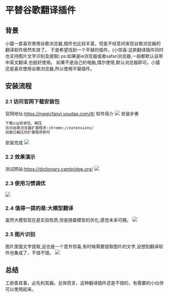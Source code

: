 # 平替谷歌翻译插件
## 背景
小猿一直喜欢使用谷歌浏览器,插件也比较丰富。但是不经意间发现谷歌浏览器的翻译软件居然失效了。
于是希望找到一个平替的插件。(小惊喜:这款翻译插件同时也支持图片文字识别及提取)
ps:如果是ie浏览器或者safari浏览器,一般都默认自带中英文翻译,也挺好使用。
   如果不是自己的电脑,偶尔使用,默认浏览器即可。小猿还是喜欢使用谷歌浏览器,所以使用平替插件。

## 安装流程

### 2.1 访问官网下载安装包
官网地址:https://magicfanyi.youdao.com/#/
软件简介
![](https://raw.githubusercontent.com/yufanrich/yufanimgs/master/img/20240206115137.png)
安装步奏
```bash
下载zip安装包、解压
访问谷歌浏览器扩展程序:chrome://extensions/
加载已解压的扩展程序即可
```
安装完成
![](https://raw.githubusercontent.com/yufanrich/yufanimgs/master/img/20240206115403.png)

### 2.2 效果演示
测试网站:https://dictionary.cambridge.org/
![](https://raw.githubusercontent.com/yufanrich/yufanimgs/master/img/20240206115734_ydfy_xgzs.png)

### 2.3 使用习惯调优
![](https://raw.githubusercontent.com/yufanrich/yufanimgs/master/img/20240206115855_ydfn_tiaoyou.png)

### 2.4 值得一提的是:大模型翻译
虽然大模型现在是实验性质,但是随着模型的优化,感觉未来可期。
![](https://raw.githubusercontent.com/yufanrich/yufanimgs/master/img/20240206120245_ydfy_ai.png)

### 2.5 图片识别
图片里面文字提取,这也是一个意外惊喜,有时候需要提取图片的文字,没想到翻译软件也集成了，不错不错。
![](https://raw.githubusercontent.com/yufanrich/yufanimgs/master/img/20240206120604_ydfy_图片识别.png)

## 总结
工欲善其事，必先利其器。总体而言，这种翻译插件还是不错的，有需要的小伙伴可以使用起来。